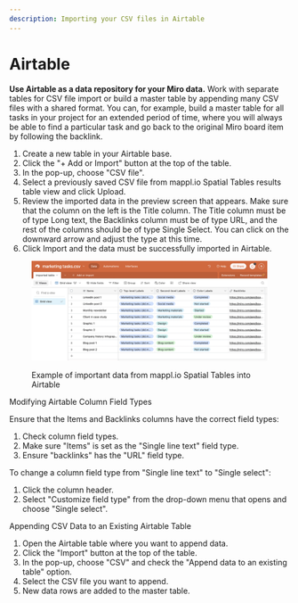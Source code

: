 ```yaml
---
description: Importing your CSV files in Airtable
---
```


# Airtable

**Use Airtable as a data repository for your Miro data.** Work with separate tables for CSV file import or build a master table by appending many CSV files with a shared format. You can, for example, build a master table for all tasks in your project for an extended period of time, where you will always be able to find a particular task and go back to the original Miro board item by following the backlink.

1. Create a new table in your Airtable base.
2. Click the "+ Add or Import" button at the top of the table.
3. In the pop-up, choose "CSV file".
4. Select a previously saved CSV file from mappl.io Spatial Tables results table view and click Upload.
5. Review the imported data in the preview screen that appears. Make sure that the column on the left is the Title column. The Title column must be of type Long text, the Backlinks column must be of type URL, and the rest of the columns should be of type Single Select. You can click on the downward arrow and adjust the type at this time.&#x20;
6. Click Import and the data must be successfully imported in Airtable.

<figure><img src="../.gitbook/assets/Export_Airtable_01.png" alt=""><figcaption><p>Example of important data from mappl.io Spatial Tables into Airtable</p></figcaption></figure>

Modifying Airtable Column Field Types

Ensure that the Items and Backlinks columns have the correct field types:

1. Check column field types.
2. Make sure "Items" is set as the "Single line text" field type.
3. Ensure "backlinks" has the "URL" field type.

To change a column field type from "Single line text" to "Single select":

1. Click the column header.
2. Select "Customize field type" from the drop-down menu that opens and choose "Single select".

Appending CSV Data to an Existing Airtable Table

1. Open the Airtable table where you want to append data.
2. Click the "Import" button at the top of the table.
3. In the pop-up, choose "CSV" and check the "Append data to an existing table" option.
4. Select the CSV file you want to append.
5. New data rows are added to the master table.
